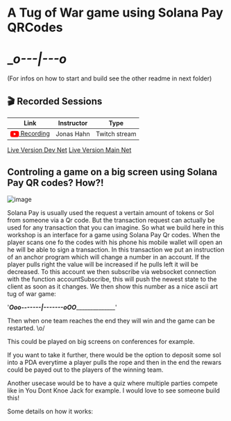 # A Tug of War game using Solana Pay QRCodes
# ______o---|---o_____

(For infos on how to start and build see the other readme in next folder)

## 🎬 Recorded Sessions

| Link                                                                                                                                   | Instructor      | Type            |
| -------------------------------------------------------------------------------------------------------------------------------------- | --------------- | --------------- |
| [ <img src="https://raw.githubusercontent.com/Solana-Workshops/.github/main/.docs/youtube-icon.png" alt="youtube" width="20" align="center"/> Recording](https://www.youtube.com/watch?v=_XBvEHwSqJc) | Jonas Hahn | Twitch stream |

[Live Version Dev Net](https://tug-of-war-solana-pay.vercel.app/?network=devnet)
<a href="https://tug-of-war.vercel.app/">Live Version Main Net</a>

## Controling a game on a big screen using Solana Pay QR codes? How?!

<img width="1325" alt="image" src="https://user-images.githubusercontent.com/5938789/218829341-ac942433-cb12-4d97-8164-cb7dbfeffb3d.png">

Solana Pay is usually used the request a vertain amount of tokens or Sol from someone via a Qr code. 
But the transaction request can actually be used for any transaction that you can imagine. So what we build here in this workshop is an interface for a game using Solana Pay Qr codes. When the player scans one fo the codes with his phone his mobile wallet will open an he will be able to sign a transaction. 
In this transaction we put an instruction of an anchor program which will change a number in an account. 
If the player pulls right the value will be increased if he pulls left it will be decreased. 
To this account we then subscribe via websocket connection with the function accountSubscribe, this will push the newest state to the client as soon as it changes.
We then show this number as a nice ascii art tug of war game: 

'___Ooo-------|-------oOO_________________'

Then when one team reaches the end they will win and the game can be restarted. 
\o/

This could be played on big screens on conferences for example. 

If you want to take it further, there would be the option to deposit some sol into a PDA everytime a player pulls the rope and then in the end the rewars could be payed out to the 
players of the winning team. 

Another usecase would be to have a quiz where multiple parties compete like in You Dont Knoe Jack for example. 
I would love to see someone build this!  

Some details on how it works: 


